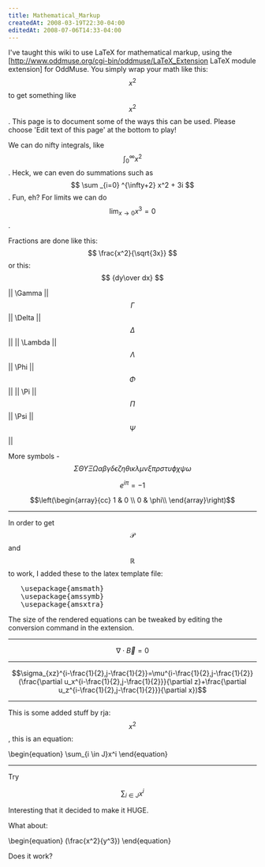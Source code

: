 ```yaml
---
title: Mathematical_Markup
createdAt: 2008-03-19T22:30-04:00
editedAt: 2008-07-06T14:33-04:00
---
```


I've taught this wiki to use LaTeX for mathematical markup, using the [http://www.oddmuse.org/cgi-bin/oddmuse/LaTeX_Extension LaTeX module extension] for OddMuse. You simply wrap your math like this: <nowiki>$$ x^2 $$</nowiki> to get something like $$x^2$$. This page is to document some of the ways this can be used. Please choose 'Edit text of this page' at the bottom to play!

We can do nifty integrals, like $$ \int^{\infty}_{0}{x^2} $$. Heck, we can even do summations such as $$ \sum _{i=0} ^{\infty+2} x^2 + 3i $$. Fun, eh?  For limits we can do $$ \lim_{x \rightarrow 0} x^3=0 $$.

Fractions are done like this: $$ \frac{x^2}{\sqrt{3x}} $$ or this: $$ {dy\over dx} $$

|| \Gamma  || $$\Gamma$$  || \Delta  || $$\Delta$$  ||
|| \Lambda || $$\Lambda$$ || \Phi    || $$\Phi$$    ||
|| \Pi     || $$\Pi$$     || \Psi    || $$\Psi$$    ||

More symbols - $$ \Sigma \Theta \Upsilon \Xi \Omega \alpha \beta \gamma \delta \epsilon \zeta \eta \theta \iota \kappa \lambda \mu \nu \xi \pi \rho \sigma \tau \upsilon \phi \chi \psi \omega $$

$$e^{i\pi}=-1$$

$$\left(\begin{array}{cc} 1 & 0 \\ 0 & \phi\\ \end{array}\right)$$

----

In order to get $$ \mathcal{P} $$ and $$\mathbb{R} $$ to work, I added these to the latex template file:
<pre>
   \usepackage{amsmath}
   \usepackage{amssymb}
   \usepackage{amsxtra}
</pre>

The size of the rendered equations can be tweaked by editing the conversion command in the extension.

----

$$\nabla\cdot\vec{B}=0$$


----

$$\sigma_{xz}^{i-\frac{1}{2},j-\frac{1}{2}}=\mu^{i-\frac{1}{2},j-\frac{1}{2}}(\frac{\partial u_x^{i-\frac{1}{2},j-\frac{1}{2}}}{\partial z}+\frac{\partial u_z^{i-\frac{1}{2},j-\frac{1}{2}}}{\partial x})$$

----

This is some added stuff by rja: $$x^2$$, this is an equation:

\begin{equation}
\sum_{i \in J}x^i
\end{equation}

---

Try

$$\sum_{i \in J}x^i$$

Interesting that it decided to make it HUGE.


What about:

\begin{equation}
  (\frac{x^2}{y^3})
\end{equation}


Does it work?

